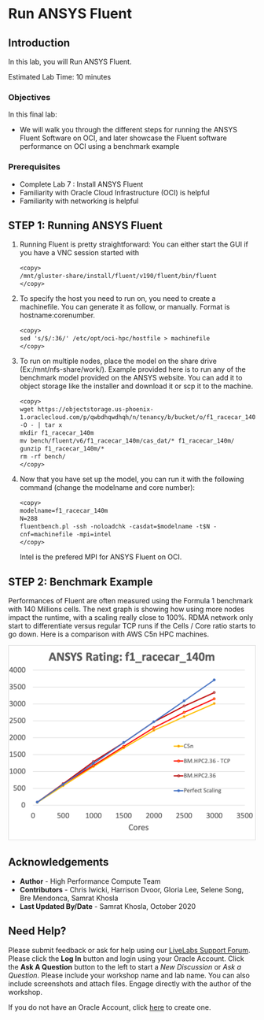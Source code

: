 # Run ANSYS Fluent

## Introduction
In this lab, you will Run ANSYS Fluent.

Estimated Lab Time: 10 minutes

### Objectives

In this final lab:
* We will walk you through the different steps for running the ANSYS Fluent Software on OCI, and later showcase the Fluent software performance on OCI using a benchmark example

### Prerequisites

* Complete Lab 7 : Install ANSYS Fluent 
* Familiarity with Oracle Cloud Infrastructure (OCI) is helpful
* Familiarity with networking is helpful

## **STEP 1:** Running ANSYS Fluent
1. Running Fluent is pretty straightforward: You can either start the GUI if you have a VNC session started with

    ```
    <copy>
    /mnt/gluster-share/install/fluent/v190/fluent/bin/fluent
    </copy>

    ```
2. To specify the host you need to run on, you need to create a machinefile. You can generate it as follow, or manually. Format is hostname:corenumber.

    ```
    <copy>
    sed 's/$/:36/' /etc/opt/oci-hpc/hostfile > machinefile
    </copy>

    ```
3. To run on multiple nodes, place the model on the share drive (Ex:/mnt/nfs-share/work/). Example provided here is to run any of the benchmark model provided on the ANSYS website. You can add it to object storage like the installer and download it or scp it to the machine.

    ```
    <copy>
    wget https://objectstorage.us-phoenix-1.oraclecloud.com/p/qwbdhqwdhqh/n/tenancy/b/bucket/o/f1_racecar_140m.tar  -O - | tar x
    mkdir f1_racecar_140m
    mv bench/fluent/v6/f1_racecar_140m/cas_dat/* f1_racecar_140m/
    gunzip f1_racecar_140m/*
    rm -rf bench/
    </copy>

    ```

4. Now that you have set up the model, you can run it with the following command (change the modelname and core number):

    ```
    <copy>
    modelname=f1_racecar_140m
    N=288
    fluentbench.pl -ssh -noloadchk -casdat=$modelname -t$N -cnf=machinefile -mpi=intel
    </copy>

    ```

    Intel is the prefered MPI for ANSYS Fluent on OCI.


## **STEP 2:** Benchmark Example

Performances of Fluent are often measured using the Formula 1 benchmark with 140 Millions cells. The next graph is showing how using more nodes impact the runtime, with a scaling really close to 100%. RDMA network only start to differentiate versus regular TCP runs if the Cells / Core ratio starts to go down. Here is a comparison with AWS C5n HPC machines.

![](images/fluent_bench.png " ")


## Acknowledgements
* **Author** - High Performance Compute Team
* **Contributors** -  Chris Iwicki, Harrison Dvoor, Gloria Lee, Selene Song, Bre Mendonca, Samrat Khosla
* **Last Updated By/Date** - Samrat Khosla, October 2020

## Need Help?
Please submit feedback or ask for help using our [LiveLabs Support Forum](https://community.oracle.com/tech/developers/categories/high-performance-computing-hpc). Please click the **Log In** button and login using your Oracle Account. Click the **Ask A Question** button to the left to start a *New Discussion* or *Ask a Question*.  Please include your workshop name and lab name.  You can also include screenshots and attach files.  Engage directly with the author of the workshop.

If you do not have an Oracle Account, click [here](https://profile.oracle.com/myprofile/account/create-account.jspx) to create one.